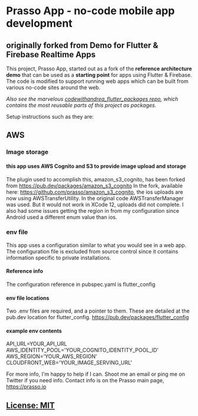 # Prasso App - no-code mobile app development

## originally forked from  Demo for Flutter & Firebase Realtime Apps

This project, Prasso App, started out as a fork of the **reference architecture demo** that can be used as a **starting point** for apps using Flutter & Firebase. The code is modified to support running web apps which can be built from various no-code sites around the web.

*Also see the marvelous [codewithandrea_flutter_packages repo](https://github.com/bizz84/codewithandrea_flutter_packages), which contains the most reusable parts of this project as packages.*

Setup instructions such as they are:

## AWS
### Image storage
#### this app uses AWS Cognito and S3 to provide image upload and storage
The plugin used to accomplish this, amazon_s3_cognito, has been forked from https://pub.dev/packages/amazon_s3_cognito
In the fork, available here: https://github.com/prasso/amazon_s3_cognito, the ios uploads are now using AWSTransferUtility. In the original code AWSTransferManager was used. But it would not work in XCode 12, uploads did not complete. I also had some issues getting the region in from my configuration since Android used a different enum value than ios.

### env file
This app uses a configuration similar to what you would see in a web app. The configuration file is excluded from source control since it contains information specific to private installations.
#### Reference info
The configuration reference in pubspec.yaml is
flutter_config
#### env file locations
Two .env files are required, and a pointer to them. These are detailed at the pub.dev location for flutter_config. https://pub.dev/packages/flutter_config
#### example env contents
API_URL=YOUR_API_URL
AWS_IDENTITY_POOL='YOUR_COGNITO_IDENTITY_POOL_ID'
AWS_REGION='YOUR_AWS_REGION'
CLOUDFRONT_WEB='YOUR_IMAGE_SERVING_URL'

For more info, I'm happy to help if I can. Shoot me an email or ping me on Twitter if you need info. Contact info is on the Prasso main page, https://prasso.io

## [License: MIT](LICENSE.md)

